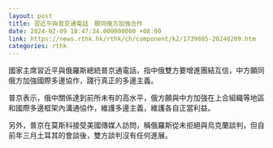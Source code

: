 ```yaml
---
layout: post
title: 習近平與普京通電話　願同俄方加強合作
date: 2024-02-09 18:47:34.000000000 +08:00
link: https://news.rthk.hk/rthk/ch/component/k2/1739885-20240209.htm
categories: rthk
---
```


國家主席習近平與俄羅斯總統普京通電話，指中俄雙方要增進團結互信，中方願同俄方加強國際多邊協作，踐行真正的多邊主義。

普京表示，俄中關係達到前所未有的高水平，俄方願與中方加強在上合組織等地區和國際多邊框架內溝通協作，維護多邊主義，維護各自正當利益。

另外，普京在莫斯科接受美國傳媒人訪問，稱俄羅斯從未拒絕與烏克蘭談判，但自前年三月土耳其的會談後，雙方談判沒有任何進展。
